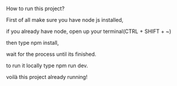 How to run this project?

First of all make sure you have node js installed,

if you already have node, open up your terminal(CTRL + SHIFT + ~)

then type npm install,

wait for the process until its finished.

to run it locally type npm run dev.

voilà this project already running!